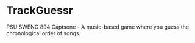 # TrackGuessr
PSU SWENG 894 Captsone - A music-based game where you guess the chronological order of songs.
